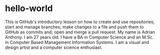 # hello-world
This is GitHub's introductory lesson on how to create and use repositories; start and manage branches; make changes to a file and push them to GitHub as commits and; open and merge a pull request.
My name is Adrian Anthony. I am 27 years old. I have a BA in Computer Science and an M.Sc. in Computer Based Management Information Systems. I am a visual and design artist and a computer science enthusiast.
